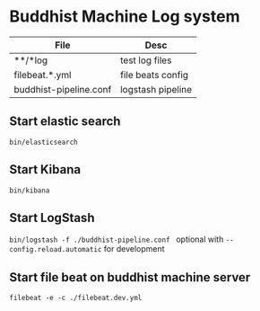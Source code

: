 # Buddhist Machine Log system
| File                   | Desc              |
|------------------------|-------------------|
| **/*log                | test log files    |
| filebeat.*.yml         | file beats config |
| buddhist-pipeline.conf | logstash pipeline |


## Start elastic search
`
bin/elasticsearch
`

## Start Kibana
`
bin/kibana
`

## Start LogStash
`
bin/logstash -f ./buddhist-pipeline.conf 
`
optional with `--config.reload.automatic` for development

## Start file beat on buddhist machine server
`
filebeat -e -c ./filebeat.dev.yml
`



